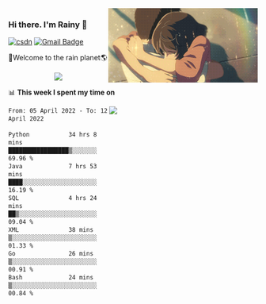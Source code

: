 <img  align='right' height="150" src="https://github.com/LikeRainDay/LikeRainDay/blob/master/pic/img_rain_1.gif?raw=true">



### Hi there. I'm Rainy :lemon:

[![csdn](https://img.shields.io/badge/-csdn-c14438?style=flat-square&logo=c&logoColor=white)](https://blog.csdn.net/qq_15807167)
[![Gmail Badge](https://img.shields.io/badge/-gmail-c14438?style=flat-square&logo=Gmail&logoColor=white&link=mailto:houshuai0816@gmail.com)](mailto:houshuai0816@gmail.com)

🚀Welcome to the rain planet🌎

<center>
<img align='center'  src="https://source.unsplash.com/random/1200x600">
</center>

📊 **This week I spent my time on**

<img align='right'   width="300" src="https://github-readme-stats.vercel.app/api?username=LikeRainDay&show_icons=true&title_color=fff&icon_color=79ff97&text_color=9f9f9f&bg_color=151515">

<!--START_SECTION:waka-->

```text
From: 05 April 2022 - To: 12 April 2022

Python           34 hrs 8 mins   █████████████████▒░░░░░░░   69.96 %
Java             7 hrs 53 mins   ████░░░░░░░░░░░░░░░░░░░░░   16.19 %
SQL              4 hrs 24 mins   ██▒░░░░░░░░░░░░░░░░░░░░░░   09.04 %
XML              38 mins         ▒░░░░░░░░░░░░░░░░░░░░░░░░   01.33 %
Go               26 mins         ▒░░░░░░░░░░░░░░░░░░░░░░░░   00.91 %
Bash             24 mins         ▒░░░░░░░░░░░░░░░░░░░░░░░░   00.84 %
```

<!--END_SECTION:waka-->
